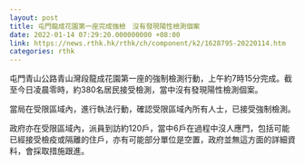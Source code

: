 ```yaml
---
layout: post
title: 屯門龍成花園第一座完成強檢　沒有發現陽性檢測個案
date: 2022-01-14 07:29:20.000000000 +08:00
link: https://news.rthk.hk/rthk/ch/component/k2/1628795-20220114.htm
categories: rthk
---
```


屯門青山公路青山灣段龍成花園第一座的強制檢測行動，上午約7時15分完成。截至今日凌晨零時，約380名居民接受檢測，當中沒有發現陽性檢測個案。

當局在受限區域內，進行執法行動，確認受限區域內所有人士，已接受強制檢測。

政府亦在受限區域內，派員到訪約120戶，當中6戶在過程中沒人應門，包括可能已經接受檢疫或隔離的住戶，亦有可能部分單位是空置，政府並無這方面的詳細資料，會採取措施跟進。
